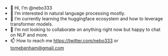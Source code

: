 - 👋 Hi, I’m @nebo333
- 👀 I’m interested in natural language processing mostly.
- 🌱 I’m currently learning the huggingface ecosystem and how to leverage transformer models.
- 💞️ I’m not looking to collaborate on anything right now but happy to chat on NLP and more.
- 📫 How to reach me https://twitter.com/nebo333 or tomebenham@gmail.com

<!---
nebo333/nebo333 is a ✨ special ✨ repository because its `README.md` (this file) appears on your GitHub profile.
You can click the Preview link to take a look at your changes.
--->
